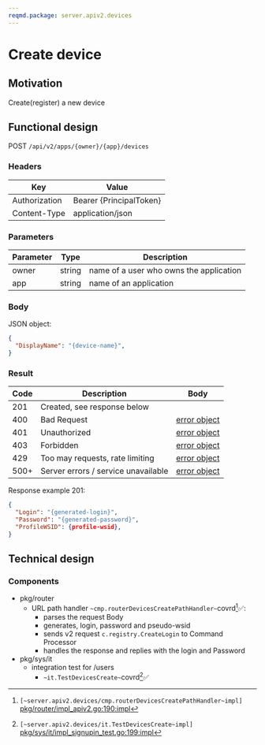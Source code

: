 ```yaml
---
reqmd.package: server.apiv2.devices
---
```


# Create device

## Motivation

Create(register) a new device

## Functional design

POST `/api/v2/apps/{owner}/{app}/devices`

### Headers

| Key | Value |
| --- | --- |
| Authorization | Bearer {PrincipalToken} |
| Content-Type | application/json |

### Parameters

| Parameter | Type | Description |
| --- | --- | --- |
| owner | string | name of a user who owns the application |
| app | string | name of an application |

### Body

JSON object:

```json
{
  "DisplayName": "{device-name}",
}
```

### Result

| Code | Description | Body |
| --- | --- | --- |
| 201 | Created, see response below  |
| 400 | Bad Request | [error object](errors.md) |
| 401 | Unauthorized | [error object](errors.md) |
| 403 | Forbidden | [error object](errors.md) |
| 429 | Too may requests, rate limiting | [error object](errors.md) |
| 500+ | Server errors / service unavailable | [error object](errors.md) |

 Response example 201:

```json
{
  "Login": "{generated-login}",
  "Password": "{generated-password}",
  "ProfileWSID": {profile-wsid},
}
```

## Technical design

### Components

- pkg/router
  - URL path handler `~cmp.routerDevicesCreatePathHandler~`covrd[^1]✅:
    - parses the request Body
    - generates, login, password and pseudo-wsid
    - sends v2 request `c.registry.CreateLogin` to Command Processor
    - handles the response and replies with the login and Password
- pkg/sys/it
  - integration test for /users
    - `~it.TestDevicesCreate~`covrd[^2]✅

[^1]: `[~server.apiv2.devices/cmp.routerDevicesCreatePathHandler~impl]` [pkg/router/impl_apiv2.go:190:impl](https://github.com/voedger/voedger/blob/main/pkg/router/impl_apiv2.go#L190)
[^2]: `[~server.apiv2.devices/it.TestDevicesCreate~impl]` [pkg/sys/it/impl_signupin_test.go:199:impl](https://github.com/voedger/voedger/blob/main/pkg/sys/it/impl_signupin_test.go#L199)
